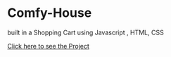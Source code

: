 # Comfy-House
built in a Shopping Cart using Javascript , HTML, CSS

[Click here to see the Project](https://mominur-emon.github.io/Comfy-House/)
